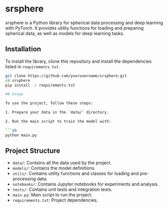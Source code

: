 # srsphere

srsphere is a Python library for spherical data processing and deep learning with PyTorch. It provides utility functions for loading and preparing spherical data, as well as models for deep learning tasks.

## Installation

To install the library, clone this repository and install the dependencies listed in `requirements.txt`.

```bash
git clone https://github.com/yourusername/srsphere.git
cd srsphere
pip install -r requirements.txt

## Usage

To use the project, follow these steps:

1. Prepare your data in the `data/` directory.

2. Run the main script to train the model with:

```sh
python main.py
```

## Project Structure

- `data/`: Contains all the data used by the project.
- `models/`: Contains the model definitions.
- `utils/`: Contains utility functions and classes for loading and pre-processing data.
- `notebooks/`: Contains Jupyter notebooks for experiments and analysis.
- `tests/`: Contains unit tests and integration tests.
- `main.py`: Main script to run the project.
- `requirements.txt`: Project dependencies.